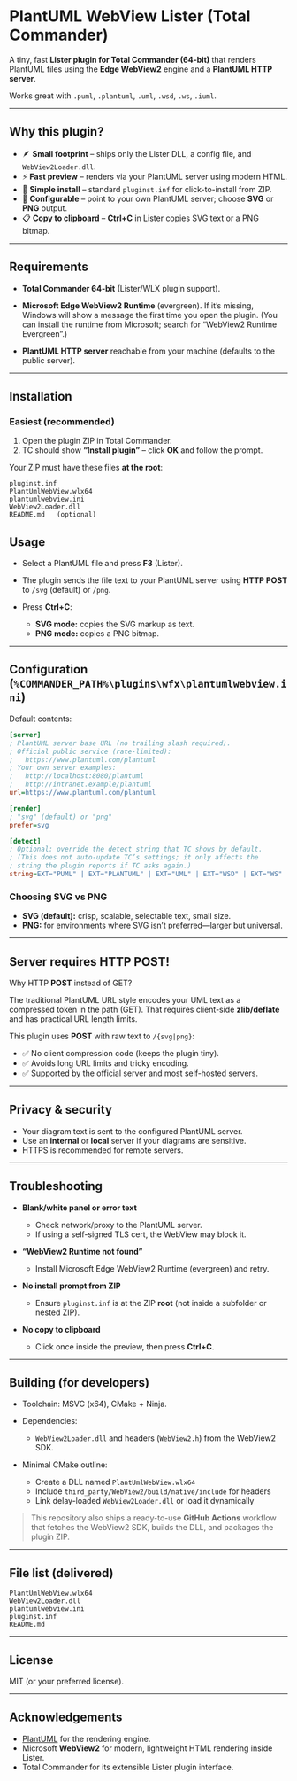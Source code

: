# PlantUML WebView Lister (Total Commander)

A tiny, fast **Lister plugin for Total Commander (64-bit)** that renders PlantUML files using the **Edge WebView2** engine and a **PlantUML HTTP server**.

Works great with `.puml`, `.plantuml`, `.uml`, `.wsd`, `.ws`, `.iuml`.

---

## Why this plugin?

* 🪶 **Small footprint** – ships only the Lister DLL, a config file, and `WebView2Loader.dll`.
* ⚡ **Fast preview** – renders via your PlantUML server using modern HTML.
* 🧩 **Simple install** – standard `pluginst.inf` for click-to-install from ZIP.
* 🔧 **Configurable** – point to your own PlantUML server; choose **SVG** or **PNG** output.
* 📋 **Copy to clipboard** – **Ctrl+C** in Lister copies SVG text or a PNG bitmap.

---

## Requirements

* **Total Commander 64-bit** (Lister/WLX plugin support).

* **Microsoft Edge WebView2 Runtime** (evergreen).
  If it’s missing, Windows will show a message the first time you open the plugin.
  (You can install the runtime from Microsoft; search for “WebView2 Runtime Evergreen”.)

* **PlantUML HTTP server** reachable from your machine (defaults to the public server).

---

## Installation

### Easiest (recommended)

1. Open the plugin ZIP in Total Commander.
2. TC should show **“Install plugin”** – click **OK** and follow the prompt.

Your ZIP must have these files **at the root**:

```
pluginst.inf
PlantUmlWebView.wlx64
plantumlwebview.ini
WebView2Loader.dll
README.md   (optional)
```

## Usage

* Select a PlantUML file and press **F3** (Lister).
* The plugin sends the file text to your PlantUML server using **HTTP POST** to `/svg` (default) or `/png`.
* Press **Ctrl+C**:

  * **SVG mode:** copies the SVG markup as text.
  * **PNG mode:** copies a PNG bitmap.

---

## Configuration (`%COMMANDER_PATH%\plugins\wfx\plantumlwebview.ini`)

Default contents:

```ini
[server]
; PlantUML server base URL (no trailing slash required).
; Official public service (rate-limited): 
;   https://www.plantuml.com/plantuml
; Your own server examples:
;   http://localhost:8080/plantuml
;   http://intranet.example/plantuml
url=https://www.plantuml.com/plantuml

[render]
; "svg" (default) or "png"
prefer=svg

[detect]
; Optional: override the detect string that TC shows by default.
; (This does not auto-update TC’s settings; it only affects the
; string the plugin reports if TC asks again.)
string=EXT="PUML" | EXT="PLANTUML" | EXT="UML" | EXT="WSD" | EXT="WS" | EXT="IUML"
```

### Choosing SVG vs PNG

* **SVG (default):** crisp, scalable, selectable text, small size.
* **PNG:** for environments where SVG isn’t preferred—larger but universal.

---

## Server requires HTTP POST!

Why HTTP **POST** instead of GET?

The traditional PlantUML URL style encodes your UML text as a compressed token in the path (GET). That requires client-side **zlib/deflate** and has practical URL length limits.

This plugin uses **POST** with raw text to `/{svg|png}`:

* ✅ No client compression code (keeps the plugin tiny).
* ✅ Avoids long URL limits and tricky encoding.
* ✅ Supported by the official server and most self-hosted servers.

---

## Privacy & security

* Your diagram text is sent to the configured PlantUML server.
* Use an **internal** or **local** server if your diagrams are sensitive.
* HTTPS is recommended for remote servers.

---

## Troubleshooting

* **Blank/white panel or error text**

  * Check network/proxy to the PlantUML server.
  * If using a self-signed TLS cert, the WebView may block it.

* **“WebView2 Runtime not found”**

  * Install Microsoft Edge WebView2 Runtime (evergreen) and retry.

* **No install prompt from ZIP**

  * Ensure `pluginst.inf` is at the ZIP **root** (not inside a subfolder or nested ZIP).

* **No copy to clipboard**

  * Click once inside the preview, then press **Ctrl+C**.

---

## Building (for developers)

* Toolchain: MSVC (x64), CMake + Ninja.
* Dependencies:

  * `WebView2Loader.dll` and headers (`WebView2.h`) from the WebView2 SDK.
* Minimal CMake outline:

  * Create a DLL named `PlantUmlWebView.wlx64`
  * Include `third_party/WebView2/build/native/include` for headers
  * Link delay-loaded `WebView2Loader.dll` or load it dynamically

> This repository also ships a ready-to-use **GitHub Actions** workflow that fetches the WebView2 SDK, builds the DLL, and packages the plugin ZIP.

---

## File list (delivered)

```
PlantUmlWebView.wlx64
WebView2Loader.dll
plantumlwebview.ini
pluginst.inf
README.md
```

---

## License

MIT (or your preferred license).

---

## Acknowledgements

* [PlantUML](https://plantuml.com/) for the rendering engine.
* Microsoft **WebView2** for modern, lightweight HTML rendering inside Lister.
* Total Commander for its extensible Lister plugin interface.
